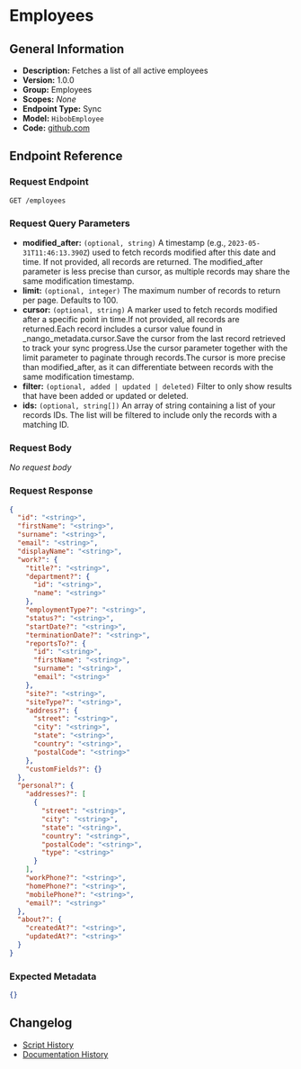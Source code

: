 <!-- BEGIN GENERATED CONTENT -->
# Employees

## General Information

- **Description:** Fetches a list of all active employees
- **Version:** 1.0.0
- **Group:** Employees
- **Scopes:** _None_
- **Endpoint Type:** Sync
- **Model:** `HibobEmployee`
- **Code:** [github.com](https://github.com/NangoHQ/integration-templates/tree/main/integrations/hibob-service-user/syncs/employees.ts)


## Endpoint Reference

### Request Endpoint

`GET /employees`

### Request Query Parameters

- **modified_after:** `(optional, string)` A timestamp (e.g., `2023-05-31T11:46:13.390Z`) used to fetch records modified after this date and time. If not provided, all records are returned. The modified_after parameter is less precise than cursor, as multiple records may share the same modification timestamp.
- **limit:** `(optional, integer)` The maximum number of records to return per page. Defaults to 100.
- **cursor:** `(optional, string)` A marker used to fetch records modified after a specific point in time.If not provided, all records are returned.Each record includes a cursor value found in _nango_metadata.cursor.Save the cursor from the last record retrieved to track your sync progress.Use the cursor parameter together with the limit parameter to paginate through records.The cursor is more precise than modified_after, as it can differentiate between records with the same modification timestamp.
- **filter:** `(optional, added | updated | deleted)` Filter to only show results that have been added or updated or deleted.
- **ids:** `(optional, string[])` An array of string containing a list of your records IDs. The list will be filtered to include only the records with a matching ID.

### Request Body

_No request body_

### Request Response

```json
{
  "id": "<string>",
  "firstName": "<string>",
  "surname": "<string>",
  "email": "<string>",
  "displayName": "<string>",
  "work?": {
    "title?": "<string>",
    "department?": {
      "id": "<string>",
      "name": "<string>"
    },
    "employmentType?": "<string>",
    "status?": "<string>",
    "startDate?": "<string>",
    "terminationDate?": "<string>",
    "reportsTo?": {
      "id": "<string>",
      "firstName": "<string>",
      "surname": "<string>",
      "email": "<string>"
    },
    "site?": "<string>",
    "siteType?": "<string>",
    "address?": {
      "street": "<string>",
      "city": "<string>",
      "state": "<string>",
      "country": "<string>",
      "postalCode": "<string>"
    },
    "customFields?": {}
  },
  "personal?": {
    "addresses?": [
      {
        "street": "<string>",
        "city": "<string>",
        "state": "<string>",
        "country": "<string>",
        "postalCode": "<string>",
        "type": "<string>"
      }
    ],
    "workPhone?": "<string>",
    "homePhone?": "<string>",
    "mobilePhone?": "<string>",
    "email?": "<string>"
  },
  "about?": {
    "createdAt?": "<string>",
    "updatedAt?": "<string>"
  }
}
```

### Expected Metadata

```json
{}
```

## Changelog

- [Script History](https://github.com/NangoHQ/integration-templates/commits/main/integrations/hibob-service-user/syncs/employees.ts)
- [Documentation History](https://github.com/NangoHQ/integration-templates/commits/main/integrations/hibob-service-user/syncs/employees.md)

<!-- END  GENERATED CONTENT -->

